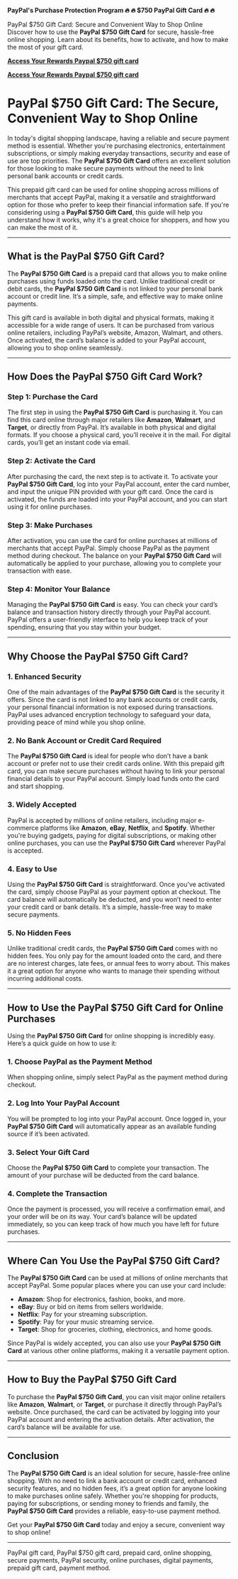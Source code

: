 **PayPal's Purchase Protection Program ️‍🔥 🔥 $750 PayPal Gift Card️ ‍🔥 🔥**

PayPal $750 Gift Card: Secure and Convenient Way to Shop Online  
Discover how to use the **PayPal $750 Gift Card** for secure, hassle-free online shopping. Learn about its benefits, how to activate, and how to make the most of your gift card.

**[Access Your Rewards Paypal $750 gift card](https://amazonfreecode.com/lp/d38ec62)**

**[Access Your Rewards Paypal $750 gift card](https://amazonfreecode.com/lp/d38ec62)**

# PayPal $750 Gift Card: The Secure, Convenient Way to Shop Online

In today's digital shopping landscape, having a reliable and secure payment method is essential. Whether you're purchasing electronics, entertainment subscriptions, or simply making everyday transactions, security and ease of use are top priorities. The **PayPal $750 Gift Card** offers an excellent solution for those looking to make secure payments without the need to link personal bank accounts or credit cards.

This prepaid gift card can be used for online shopping across millions of merchants that accept PayPal, making it a versatile and straightforward option for those who prefer to keep their financial information safe. If you're considering using a **PayPal $750 Gift Card**, this guide will help you understand how it works, why it's a great choice for shoppers, and how you can make the most of it.

---

## What is the PayPal $750 Gift Card?

The **PayPal $750 Gift Card** is a prepaid card that allows you to make online purchases using funds loaded onto the card. Unlike traditional credit or debit cards, the **PayPal $750 Gift Card** is not linked to your personal bank account or credit line. It’s a simple, safe, and effective way to make online payments.

This gift card is available in both digital and physical formats, making it accessible for a wide range of users. It can be purchased from various online retailers, including PayPal’s website, Amazon, Walmart, and others. Once activated, the card’s balance is added to your PayPal account, allowing you to shop online seamlessly.

---

## How Does the PayPal $750 Gift Card Work?

### Step 1: Purchase the Card

The first step in using the **PayPal $750 Gift Card** is purchasing it. You can find this card online through major retailers like **Amazon**, **Walmart**, and **Target**, or directly from PayPal. It’s available in both physical and digital formats. If you choose a physical card, you’ll receive it in the mail. For digital cards, you’ll get an instant code via email.

### Step 2: Activate the Card

After purchasing the card, the next step is to activate it. To activate your **PayPal $750 Gift Card**, log into your PayPal account, enter the card number, and input the unique PIN provided with your gift card. Once the card is activated, the funds are loaded into your PayPal account, and you can start using it for online purchases.

### Step 3: Make Purchases

After activation, you can use the card for online purchases at millions of merchants that accept PayPal. Simply choose PayPal as the payment method during checkout. The balance on your **PayPal $750 Gift Card** will automatically be applied to your purchase, allowing you to complete your transaction with ease.

### Step 4: Monitor Your Balance

Managing the **PayPal $750 Gift Card** is easy. You can check your card’s balance and transaction history directly through your PayPal account. PayPal offers a user-friendly interface to help you keep track of your spending, ensuring that you stay within your budget.

---

## Why Choose the PayPal $750 Gift Card?

### 1. **Enhanced Security**

One of the main advantages of the **PayPal $750 Gift Card** is the security it offers. Since the card is not linked to any bank accounts or credit cards, your personal financial information is not exposed during transactions. PayPal uses advanced encryption technology to safeguard your data, providing peace of mind while you shop online.

### 2. **No Bank Account or Credit Card Required**

The **PayPal $750 Gift Card** is ideal for people who don’t have a bank account or prefer not to use their credit cards online. With this prepaid gift card, you can make secure purchases without having to link your personal financial details to your PayPal account. Simply load funds onto the card and start shopping.

### 3. **Widely Accepted**

PayPal is accepted by millions of online retailers, including major e-commerce platforms like **Amazon**, **eBay**, **Netflix**, and **Spotify**. Whether you're buying gadgets, paying for digital subscriptions, or making other online purchases, you can use the **PayPal $750 Gift Card** wherever PayPal is accepted.

### 4. **Easy to Use**

Using the **PayPal $750 Gift Card** is straightforward. Once you’ve activated the card, simply choose PayPal as your payment option at checkout. The card balance will automatically be deducted, and you won’t need to enter your credit card or bank details. It’s a simple, hassle-free way to make secure payments.

### 5. **No Hidden Fees**

Unlike traditional credit cards, the **PayPal $750 Gift Card** comes with no hidden fees. You only pay for the amount loaded onto the card, and there are no interest charges, late fees, or annual fees to worry about. This makes it a great option for anyone who wants to manage their spending without incurring additional costs.

---

## How to Use the PayPal $750 Gift Card for Online Purchases

Using the **PayPal $750 Gift Card** for online shopping is incredibly easy. Here’s a quick guide on how to use it:

### 1. **Choose PayPal as the Payment Method**

When shopping online, simply select PayPal as the payment method during checkout.

### 2. **Log Into Your PayPal Account**

You will be prompted to log into your PayPal account. Once logged in, your **PayPal $750 Gift Card** will automatically appear as an available funding source if it’s been activated.

### 3. **Select Your Gift Card**

Choose the **PayPal $750 Gift Card** to complete your transaction. The amount of your purchase will be deducted from the card balance.

### 4. **Complete the Transaction**

Once the payment is processed, you will receive a confirmation email, and your order will be on its way. Your card’s balance will be updated immediately, so you can keep track of how much you have left for future purchases.

---

## Where Can You Use the PayPal $750 Gift Card?

The **PayPal $750 Gift Card** can be used at millions of online merchants that accept PayPal. Some popular places where you can use your card include:

- **Amazon**: Shop for electronics, fashion, books, and more.
- **eBay**: Buy or bid on items from sellers worldwide.
- **Netflix**: Pay for your streaming subscription.
- **Spotify**: Pay for your music streaming service.
- **Target**: Shop for groceries, clothing, electronics, and home goods.

Since PayPal is widely accepted, you can also use your **PayPal $750 Gift Card** at various other online platforms, making it a versatile payment option.

---

## How to Buy the PayPal $750 Gift Card

To purchase the **PayPal $750 Gift Card**, you can visit major online retailers like **Amazon**, **Walmart**, or **Target**, or purchase it directly through PayPal’s website. Once purchased, the card can be activated by logging into your PayPal account and entering the activation details. After activation, the card’s balance will be available for use.

---

## Conclusion

The **PayPal $750 Gift Card** is an ideal solution for secure, hassle-free online shopping. With no need to link a bank account or credit card, enhanced security features, and no hidden fees, it’s a great option for anyone looking to make purchases online safely. Whether you're shopping for products, paying for subscriptions, or sending money to friends and family, the **PayPal $750 Gift Card** provides a reliable, easy-to-use payment method. 

Get your **PayPal $750 Gift Card** today and enjoy a secure, convenient way to shop online!

---

PayPal gift card, PayPal $750 gift card, prepaid card, online shopping, secure payments, PayPal security, online purchases, digital payments, prepaid gift card, payment method.
